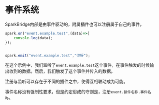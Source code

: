 # 事件系统

SparkBridge内部是由事件驱动的，附属插件也可以注册属于自己的事件。

``` js
spark.on("event.example.test",(data)=>{
    console.log(data);
});


spark.emit("event.example.test","你好");
```

在这个示例中，我们监听了`event.example.test`这个事件，在事件触发的时候输出收到的数据。然后，我们触发了这个事件并传入的数据。

注册与监听可以存在于不同的插件之中，使得互相联动成为可能。

事件名称没有强制性要求，但是约定俗成的守则是，注册`event.插件名称.事件名称`。